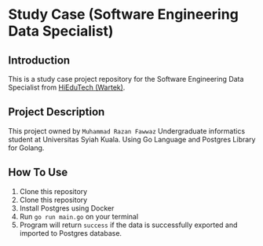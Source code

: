 # Study Case (Software Engineering Data Specialist)

## Introduction
This is a study case project repository for the Software Engineering Data Specialist from [HiEduTech (Wartek)](https://hiedutech.softr.app/). 

## Project Description
This project owned by `Muhammad Razan Fawwaz` Undergraduate informatics student at Universitas Syiah Kuala. Using Go Language and Postgres Library for Golang.

## How To Use
1. Clone this repository
2. Clone this repository
3. Install Postgres using Docker
4. Run `go run main.go` on your terminal
5. Program will return `success` if the data is successfully exported and imported to Postgres database.



